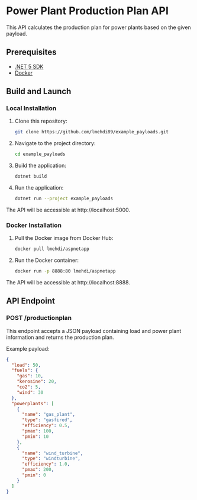 # Power Plant Production Plan API

This API calculates the production plan for power plants based on the given payload.

## Prerequisites

- [.NET 5 SDK](https://dotnet.microsoft.com/download/dotnet/5.0)
- [Docker](https://docs.docker.com/get-docker/)

## Build and Launch

### Local Installation

1. Clone this repository:

    ```bash
    git clone https://github.com/lmehdi89/example_payloads.git
    ```

2. Navigate to the project directory:

    ```bash
    cd example_payloads
    ```

3. Build the application:

    ```bash
    dotnet build
    ```

4. Run the application:

    ```bash
    dotnet run --project example_payloads
    ```

The API will be accessible at http://localhost:5000.

### Docker Installation

1. Pull the Docker image from Docker Hub:

    ```bash
    docker pull lmehdi/aspnetapp
    ```

2. Run the Docker container:

    ```bash
    docker run -p 8888:80 lmehdi/aspnetapp
    ```

The API will be accessible at http://localhost:8888.

## API Endpoint

### POST /productionplan

This endpoint accepts a JSON payload containing load and power plant information and returns the production plan.

Example payload:

```json
{
  "load": 50,
  "fuels": {
    "gas": 10,
    "kerosine": 20,
    "co2": 5,
    "wind": 30
  },
  "powerplants": [
    {
      "name": "gas_plant",
      "type": "gasfired",
      "efficiency": 0.5,
      "pmax": 100,
      "pmin": 10
    },
    {
      "name": "wind_turbine",
      "type": "windturbine",
      "efficiency": 1.0,
      "pmax": 200,
      "pmin": 0
    }
  ]
}
```